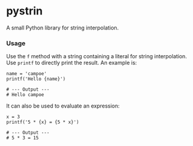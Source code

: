 # pystrin
A small Python library for string interpolation.

### Usage
Use the `f` method with a string containing a literal for string interpolation. Use `printf` to directly print the result. An example is:
```
name = 'campoe'
printf('Hello {name}')

# --- Output ---
# Hello campoe
```

It can also be used to evaluate an expression:
```
x = 3
printf('5 * {x} = {5 * x}')

# --- Output ---
# 5 * 3 = 15
```

